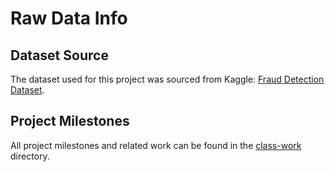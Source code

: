 # Raw Data Info

## Dataset Source

The dataset used for this project was sourced from Kaggle: [Fraud Detection Dataset](https://www.kaggle.com/datasets/kartik2112/fraud-detection).

## Project Milestones

All project milestones and related work can be found in the [class-work](class-work/) directory.
